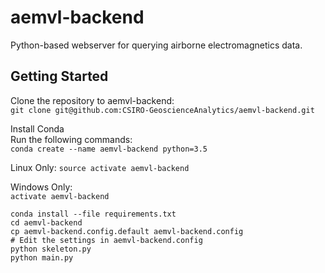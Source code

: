 # aemvl-backend
Python-based webserver for querying airborne electromagnetics data.

## Getting Started
Clone the repository to aemvl-backend:  
`git clone git@github.com:CSIRO-GeoscienceAnalytics/aemvl-backend.git`  

Install Conda  
Run the following commands:  
`conda create --name aemvl-backend python=3.5`  

Linux Only:
`source activate aemvl-backend`  

Windows Only:  
`activate aemvl-backend`  

`conda install --file requirements.txt`  
`cd aemvl-backend`  
`cp aemvl-backend.config.default aemvl-backend.config`  
`# Edit the settings in aemvl-backend.config`  
`python skeleton.py`  
`python main.py`
